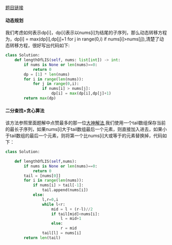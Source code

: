 [题目链接](https://leetcode-cn.com/problems/longest-increasing-subsequence/submissions/)
#### 动态规划
我们考虑如何表示dp[i]，dp[i]表示以nums[i]为结尾的子序列，那么动态转移方程为，dp[i] = max(dp[i],dp[j]+1 for j in range(0,i) if nums[i]>nums[j]),清楚了动态转移方程，很好写出代码如下:
```Python
class Solution:
    def lengthOfLIS(self, nums: list[int]) -> int:
        if nums is None or len(nums)==0:
            return 0
        dp = [1] * len(nums)
        for i in range(len(nums)):
            for j in range(0,i):
                if nums[i] > nums[j]:
                    dp[i] = max(dp[i],dp[j]+1)
        return max(dp)
```
#### 二分查找+贪心算法
该方法参照里面题解中点赞最多的那一位[大神解法](https://leetcode-cn.com/problems/longest-increasing-subsequence/solution/dong-tai-gui-hua-er-fen-cha-zhao-tan-xin-suan-fa-p/),我们使用一个tail数组保存当前的最长子序列，如果nums[i]大于tail数组最后一个元素，则直接加入进去，如果小于tail数组的最后一个元素，则将第一个比nums[i]大或等于的元素替换掉，代码如下：
```Python
class Solution:
   
    def lengthOfLIS(self,nums):
        if nums is None or len(nums)==0:
            return 0
        tail = [nums[0]]
        for i in range(len(nums)):
            if nums[i] > tail[-1]:
                tail.append(nums[i])
            else:
                l,r=0,i
                while l<r:
                    mid = l + (r-l)//2
                    if tail[mid]<nums[i]:
                        l = mid+1
                    else:
                        r = mid
                tail[l] = nums[i]
        return len(tail)
```
